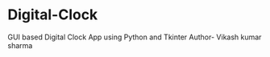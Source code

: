 # Digital-Clock
GUI based Digital Clock App using Python and Tkinter
Author- Vikash kumar sharma
<br>
